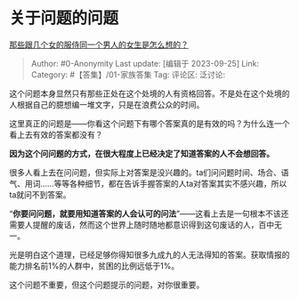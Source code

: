 # 关于问题的问题
[那些跟几个女的服侍同一个男人的女生是怎么想的？](https://www.zhihu.com/question/580332420/answer/3225228800)

> Author: #0-Anonymity
> Last update: [编辑于 2023-09-25]
> Link:
> Category: #【答集】/01-家族答集
> Tag:
> 评论区:
> 泛讨论:

这个问题本身显然只有那些正处在这个处境的人有资格回答。不是处在这个处境的人根据自己的臆想编一堆文字，只是在浪费公众的时间。

这里真正的问题是——你看这个问题下有哪个答案真的是有效的吗？为什么连一个看上去有效的答案都没有？

**因为这个问问题的方式，在很大程度上已经决定了知道答案的人不会想回答。**

很多人看上去在问问题，但实际上对答案是没兴趣的。ta们问问题时间、场合、语气、用词……等等各种细节，都在告诉手握答案的人ta对答案其实不感兴趣，所以ta就问不到答案。

“**你要问问题，就要用知道答案的人会认可的问法**”——这看上去是一句根本不该还需要人提醒的废话，然而这个世界上随时随地都意识得到这句废话的人，百中无一。

光是明白这个道理，已经足够你得知很多九成九的人无法得知的答案。获取情报的能力排名前1%的人群中，贫困的比例远低于1%。

这个问题不重要，但这个问题提示的问题，对你很重要。
